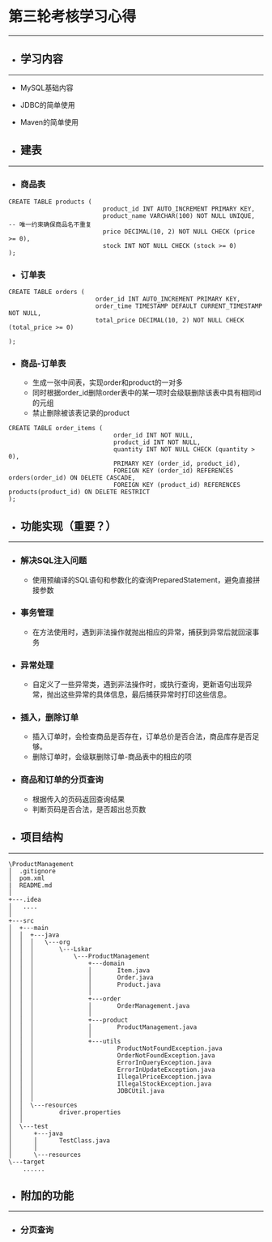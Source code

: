 # **第三轮考核学习心得**

------

- ## 学习内容

------
- MySQL基础内容

- JDBC的简单使用

- Maven的简单使用

- ## 建表

------

- ### 商品表

```mysql
CREATE TABLE products (
                          product_id INT AUTO_INCREMENT PRIMARY KEY,
                          product_name VARCHAR(100) NOT NULL UNIQUE,  -- 唯一约束确保商品名不重复
                          price DECIMAL(10, 2) NOT NULL CHECK (price >= 0),
                          stock INT NOT NULL CHECK (stock >= 0)
);
```

- ### 订单表

```mysql
CREATE TABLE orders (
                        order_id INT AUTO_INCREMENT PRIMARY KEY,
                        order_time TIMESTAMP DEFAULT CURRENT_TIMESTAMP NOT NULL,
                        total_price DECIMAL(10, 2) NOT NULL CHECK (total_price >= 0)

);
```

- ### 商品-订单表

  - 生成一张中间表，实现order和product的一对多
  - 同时根据order_id删除order表中的某一项时会级联删除该表中具有相同id的元组
  - 禁止删除被该表记录的product

```mysql
CREATE TABLE order_items (
                             order_id INT NOT NULL,
                             product_id INT NOT NULL,
                             quantity INT NOT NULL CHECK (quantity > 0),
                             PRIMARY KEY (order_id, product_id),
                             FOREIGN KEY (order_id) REFERENCES orders(order_id) ON DELETE CASCADE,
                             FOREIGN KEY (product_id) REFERENCES products(product_id) ON DELETE RESTRICT
);
```

- ## 功能实现（重要？）
------

- ### 解决SQL注入问题
  - 使用预编译的SQL语句和参数化的查询PreparedStatement，避免直接拼接参数

- ### 事务管理
  - 在方法使用时，遇到非法操作就抛出相应的异常，捕获到异常后就回滚事务

- ### 异常处理
  - 自定义了一些异常类，遇到非法操作时，或执行查询，更新语句出现异常，抛出这些异常的具体信息，最后捕获异常时打印这些信息。

- ### 插入，删除订单
  - 插入订单时，会检查商品是否存在，订单总价是否合法，商品库存是否足够。
  - 删除订单时，会级联删除订单-商品表中的相应的项

- ### 商品和订单的分页查询
  - 根据传入的页码返回查询结果
  - 判断页码是否合法，是否超出总页数

- ## 项目结构
------
```
\ProductManagement
│  .gitignore
│  pom.xml
|  README.md
│  
+---.idea
│   ....
│      
+---src
│  +---main
│  │  +---java
│  │  │   \---org
│  │  │       \---Lskar
│  │  │           \---ProductManagement
│  │  │               +---domain
│  │  │               │       Item.java
│  │  │               │       Order.java
│  │  │               │       Product.java
│  │  │               │      
│  │  │               +---order
│  │  │               │       OrderManagement.java
│  │  │               │      
│  │  │               +---product
│  │  │               │       ProductManagement.java
│  │  │               │      
│  │  │               +---utils
│  │  │                       ProductNotFoundException.java
│  │  │                       OrderNotFoundException.java
│  │  │                       ErrorInQueryException.java
│  │  │                       ErrorInUpdateException.java
│  │  │                       IllegalPriceException.java
│  │  │                       IllegalStockException.java
│  │  │                       JDBCUtil.java
│  │  │                      
│  │  \---resources
│  │          driver.properties
│  │          
│  \---test
│      +---java
│      │      TestClass.java
│      │      
│      \---resources
\---target
    ......
```

- ## 附加的功能
------

- ### 分页查询






